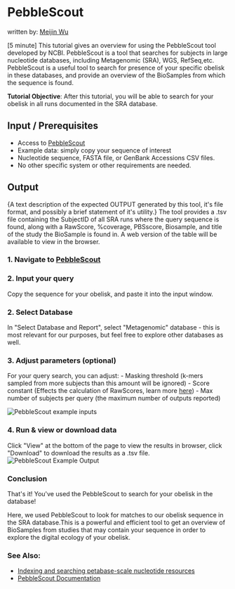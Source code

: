 # PebbleScout

written by: [Meijin Wu](https://github.com/yourname%20*optional%20link*)

[5 minute] This tutorial gives an overview for using the PebbleScout
tool developed by NCBI. PebbleScout is a tool that searches for subjects
in large nucleotide databases, including Metagenomic (SRA), WGS,
RefSeq,etc. PebbleScout is a useful tool to search for presence of your
specific obelisk in these databases, and provide an overview of the
BioSamples from which the sequence is found.

**Tutorial Objective**: After this tutorial, you will be able to search
for your obelisk in all runs documented in the SRA database.

## Input / Prerequisites

-   Access to [PebbleScout](https://pebblescout.ncbi.nlm.nih.gov/)
-   Example data: simply copy your sequence of interest
-   Nucleotide sequence, FASTA file, or GenBank Accessions CSV files.
-   No other specific system or other requirements are needed.

## Output

{A text description of the expected OUTPUT generated by this tool, it's
file format, and possibly a brief statement of it's utility.} The tool
provides a .tsv file containing the SubjectID of all SRA runs where the
query sequence is found, along with a RawScore, %coverage, PBSscore,
Biosample, and title of the study the BioSample is found in. A web
version of the table will be available to view in the browser.

### 1. Navigate to [PebbleScout](https://pebblescout.ncbi.nlm.nih.gov/)

### 2. Input your query

Copy the sequence for your obelisk, and paste it into the input window.

### 2. Select Database

In "Select Database and Report", select "Metagenomic" database - this is
most relevant for our purposes, but feel free to explore other databases
as well.

### 3. Adjust parameters (optional)

For your query search, you can adjust: - Masking threshold (k-mers
sampled from more subjects than this amount will be ignored) - Score
constant (Effects the calculation of RawScores, learn more
[here](https://pebblescout.ncbi.nlm.nih.gov/?view=doc#s-3)) - Max number
of subjects per query (the maximum number of outputs reported)

![PebbleScout example inputs](img/PebbleScout/PebbleScoutInput.png)

### 4. Run & view or download data

Click "View" at the bottom of the page to view the results in browser,
click "Download" to download the results as a .tsv file. 
![PebbleScout Example Output](img/PebbleScout/PebbleScoutOutput.png)

### Conclusion

That's it! You've used the PebbleScout to search for your obelisk in the
database!

Here, we used PebbleScout to look for matches to our obelisk sequence in
the SRA database.This is a powerful and efficient tool to get an
overview of BioSamples from studies that may contain your sequence in
order to explore the digital ecology of your obelisk.

### See Also:

-   [Indexing and searching petabase-scale nucleotide
    resources](https://www.nature.com/articles/s41592-024-02280-z)
-   [PebbleScout
    Documentation](https://pebblescout.ncbi.nlm.nih.gov/?view=doc#s-3)
